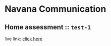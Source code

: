 # Navana Communication
## Home assessment :: `test-1`
live link: [click here](https://hasibulislam999.github.io/navana-communication-intern-assessment/test1/test1.html)
